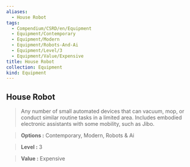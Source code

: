 ```yaml
---
aliases:
  - House Robot
tags:
  - Compendium/CSRD/en/Equipment
  - Equipment/Contemporary
  - Equipment/Modern
  - Equipment/Robots-And-Ai
  - Equipment/Level/3
  - Equipment/Value/Expensive
title: House Robot
collection: Equipment
kind: Equipment
---
```

## House Robot    
    
>Any number of small automated devices that can vacuum, mop, or conduct similar routine tasks in a limited area. Includes embodied electronic assistants with some mobility, such as Jibo.    
> **Options :** Contemporary, Modern, Robots & Ai    
> **Level :** 3    
> **Value :** Expensive